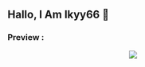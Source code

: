 ## Hallo, I Am Ikyy66 🙋
### Preview :

<p align="center">
  <img alig src="https://media.discordapp.net/attachments/878079190627389440/1120418296949379192/Capture.PNG?width=1017&height=683" />
</p>
